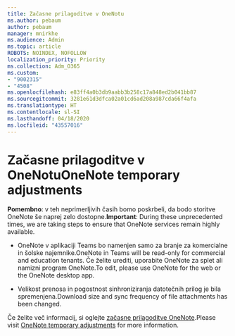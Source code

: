 ```yaml
---
title: Začasne prilagoditve v OneNotu
ms.author: pebaum
author: pebaum
manager: mnirkhe
ms.audience: Admin
ms.topic: article
ROBOTS: NOINDEX, NOFOLLOW
localization_priority: Priority
ms.collection: Adm_O365
ms.custom:
- "9002315"
- "4508"
ms.openlocfilehash: e83ff4a0b3db9aabb3b258c17a848ed2b041bb87
ms.sourcegitcommit: 3281e61d3dfca02a01cd6ad208a987cda66f4afa
ms.translationtype: HT
ms.contentlocale: sl-SI
ms.lasthandoff: 04/18/2020
ms.locfileid: "43557016"
---
```

# <a name="onenote-temporary-adjustments"></a><span data-ttu-id="88398-102">Začasne prilagoditve v OneNotu</span><span class="sxs-lookup"><span data-stu-id="88398-102">OneNote temporary adjustments</span></span>

<span data-ttu-id="88398-103">**Pomembno**: v teh neprimerljivih časih bomo poskrbeli, da bodo storitve OneNote še naprej zelo dostopne.</span><span class="sxs-lookup"><span data-stu-id="88398-103">**Important**: During these unprecedented times, we are taking steps to ensure that OneNote services remain highly available.</span></span>

- <span data-ttu-id="88398-104">OneNote v aplikaciji Teams bo namenjen samo za branje za komercialne in šolske najemnike.</span><span class="sxs-lookup"><span data-stu-id="88398-104">OneNote in Teams will be read-only for commercial and education tenants.</span></span> <span data-ttu-id="88398-105">Če želite urediti, uporabite OneNote za splet ali namizni program OneNote.</span><span class="sxs-lookup"><span data-stu-id="88398-105">To edit, please use OneNote for the web or the OneNote desktop app.</span></span>

- <span data-ttu-id="88398-106">Velikost prenosa in pogostnost sinhroniziranja datotečnih prilog je bila spremenjena.</span><span class="sxs-lookup"><span data-stu-id="88398-106">Download size and sync frequency of file attachments has been changed.</span></span>

<span data-ttu-id="88398-107">Če želite več informacij, si oglejte [začasne prilagoditve OneNote](https://techcommunity.microsoft.com/t5/onenote-service-updates/awareness-of-temporary-adjustments-in-microsoft-onenote/m-p/1248100).</span><span class="sxs-lookup"><span data-stu-id="88398-107">Please visit [OneNote temporary adjustments](https://techcommunity.microsoft.com/t5/onenote-service-updates/awareness-of-temporary-adjustments-in-microsoft-onenote/m-p/1248100) for more information.</span></span>

